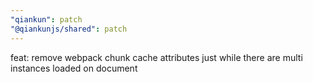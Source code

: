 ```yaml
---
"qiankun": patch
"@qiankunjs/shared": patch
---
```


feat: remove webpack chunk cache attributes just while there are multi instances loaded on document
